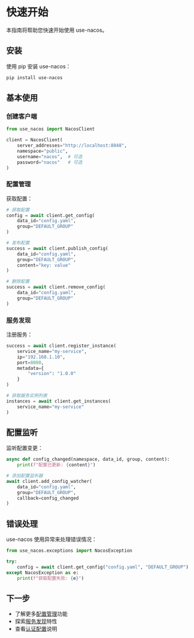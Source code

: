 # 快速开始

本指南将帮助您快速开始使用 use-nacos。

## 安装

使用 pip 安装 use-nacos：

```bash
pip install use-nacos
```

## 基本使用

### 创建客户端

```python
from use_nacos import NacosClient

client = NacosClient(
    server_addresses="http://localhost:8848",
    namespace="public",
    username="nacos",  # 可选
    password="nacos"   # 可选
)
```

### 配置管理

获取配置：

```python
# 获取配置
config = await client.get_config(
    data_id="config.yaml",
    group="DEFAULT_GROUP"
)

# 发布配置
success = await client.publish_config(
    data_id="config.yaml",
    group="DEFAULT_GROUP",
    content="key: value"
)

# 删除配置
success = await client.remove_config(
    data_id="config.yaml",
    group="DEFAULT_GROUP"
)
```

### 服务发现

注册服务：

```python
success = await client.register_instance(
    service_name="my-service",
    ip="192.168.1.10",
    port=8080,
    metadata={
        "version": "1.0.0"
    }
)

# 获取服务实例列表
instances = await client.get_instances(
    service_name="my-service"
)
```

## 配置监听

监听配置变更：

```python
async def config_changed(namespace, data_id, group, content):
    print(f"配置已更新: {content}")

# 添加配置监听器
await client.add_config_watcher(
    data_id="config.yaml",
    group="DEFAULT_GROUP",
    callback=config_changed
)
```

## 错误处理

use-nacos 使用异常来处理错误情况：

```python
from use_nacos.exceptions import NacosException

try:
    config = await client.get_config("config.yaml", "DEFAULT_GROUP")
except NacosException as e:
    print(f"获取配置失败: {e}")
```

## 下一步

- 了解更多[配置管理](../api/config)功能
- 探索[服务发现](../api/discovery)特性
- 查看[认证配置](../api/auth)说明
